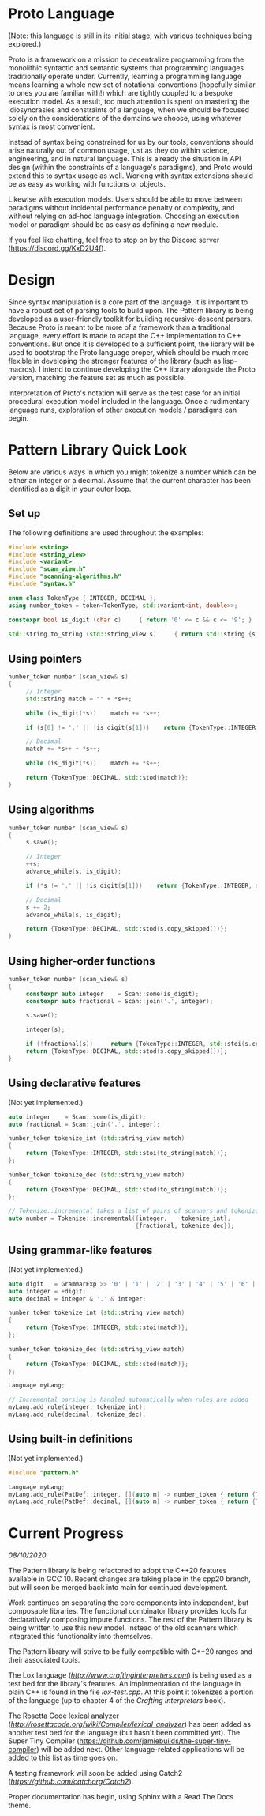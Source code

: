 # Proto Language

(Note: this language is still in its initial stage, with various techniques being explored.)

Proto is a framework on a mission to decentralize programming from the monolithic syntactic and semantic systems that programming languages traditionally operate under. Currently, learning a programming language means learning a whole new set of notational conventions (hopefully similar to ones you are familiar with!) which are tightly coupled to a bespoke execution model. As a result, too much attention is spent on mastering the idiosyncrasies and constraints of a language, when we should be focused solely on the considerations of the domains we choose, using whatever syntax is most convenient.

Instead of syntax being constrained for us by our tools, conventions should arise naturally out of common usage, just as they do within science, engineering, and in natural language. This is already the situation in API design (within the constraints of a language's paradigms), and Proto would extend this to syntax usage as well. Working with syntax extensions should be as easy as working with functions or objects.

Likewise with execution models. Users should be able to move between paradigms without incidental performance penalty or complexity, and without relying on ad-hoc language integration. Choosing an execution model or paradigm should be as easy as defining a new module.

If you feel like chatting, feel free to stop on by the Discord server (https://discord.gg/KxD2U4f).



# Design

Since syntax manipulation is a core part of the language, it is important to have a robust set of parsing tools to build upon. The Pattern library is being developed as a user-friendly toolkit for building recursive-descent parsers. Because Proto is meant to be more of a framework than a traditional language, every effort is made to adapt the C++ implementation to C++ conventions. But once it is developed to a sufficient point, the library will be used to bootstrap the Proto language proper, which should be much more flexible in developing the stronger features of the library (such as lisp-macros). I intend to continue developing the C++ library alongside the Proto version, matching the feature set as much as possible.

Interpretation of Proto's notation will serve as the test case for an initial procedural execution model included in the language. Once a rudimentary language runs, exploration of other execution models / paradigms can begin.



# Pattern Library Quick Look

Below are various ways in which you might tokenize a number which can be either an integer or a decimal. Assume that the current character has been identified as a digit in your outer loop.



## Set up

The following definitions are used throughout the examples:

```c++
#include <string>
#include <string_view>
#include <variant>
#include "scan_view.h"
#include "scanning-algorithms.h"
#include "syntax.h"

enum class TokenType { INTEGER, DECIMAL };
using number_token = token<TokenType, std::variant<int, double>>;

constexpr bool is_digit (char c)     { return '0' <= c && c <= '9'; }

std::string to_string (std::string_view s)     { return std::string {s.data(), s.length()}; }
```



## Using pointers

```c++
number_token number (scan_view& s)
{
     // Integer
     std::string match = "" + *s++;

     while (is_digit(*s))    match += *s++;

     if (s[0] != '.' || !is_digit(s[1]))    return {TokenType::INTEGER, std::stoi(match)};

     // Decimal
     match += *s++ + *s++;

     while (is_digit(*s))    match += *s++;

     return {TokenType::DECIMAL, std::stod(match)};
}
```



## Using algorithms

```c++
number_token number (scan_view& s)
{
     s.save();

     // Integer
     ++s;
     advance_while(s, is_digit);

     if (*s != '.' || !is_digit(s[1]))    return {TokenType::INTEGER, std::stoi(s.copy_skipped())};

     // Decimal
     s += 2;
     advance_while(s, is_digit);

     return {TokenType::DECIMAL, std::stod(s.copy_skipped())};
}
```



## Using higher-order functions

```c++
number_token number (scan_view& s)
{
     constexpr auto integer    = Scan::some(is_digit);
     constexpr auto fractional = Scan::join('.', integer);

     s.save();

     integer(s);

     if (!fractional(s))     return {TokenType::INTEGER, std::stoi(s.copy_skipped())};
     return {TokenType::DECIMAL, std::stod(s.copy_skipped())};
}
```



## Using declarative features

(Not yet implemented.)

```c++
auto integer    = Scan::some(is_digit);
auto fractional = Scan::join('.', integer);

number_token tokenize_int (std::string_view match)
{
     return {TokenType::INTEGER, std::stoi(to_string(match))};
};

number_token tokenize_dec (std::string_view match)
{
     return {TokenType::DECIMAL, std::stod(to_string(match))};
};

// Tokenize::incremental takes a list of pairs of scanners and tokenizers
auto number = Tokenize::incremental({integer,    tokenize_int},
                                    {fractional, tokenize_dec});
```



## Using grammar-like features

(Not yet implemented.)

```c++
auto digit   = GrammarExp >> '0' | '1' | '2' | '3' | '4' | '5' | '6' | '7' | '8' | '9';
auto integer = +digit;
auto decimal = integer & '.' & integer;

number_token tokenize_int (std::string_view match)
{
     return {TokenType::INTEGER, std::stoi(match)};
};

number_token tokenize_dec (std::string_view match)
{
     return {TokenType::DECIMAL, std::stod(match)};
};

Language myLang;

// Incremental parsing is handled automatically when rules are added
myLang.add_rule(integer, tokenize_int);
myLang.add_rule(decimal, tokenize_dec);
```



## Using built-in definitions

(Not yet implemented.)

```c++
#include "pattern.h"

Language myLang;
myLang.add_rule(PatDef::integer, [](auto m) -> number_token { return {TokenType::INTEGER, std::stoi(m)}; });
myLang.add_rule(PatDef::decimal, [](auto m) -> number_token { return {TokenType::DECIMAL, std::stod(m)}; });
```



# Current Progress

*08/10/2020*

The Pattern library is being refactored to adopt the C++20 features available in GCC 10. Recent changes are taking place in the cpp20 branch, but will soon be merged back into main for continued development.

Work continues on separating the core components into independent, but composable libraries. The functional combinator library provides tools for declaratively composing impure functions. The rest of the Pattern library is being written to use this new model, instead of the old scanners which integrated this functionality into themselves.

The Pattern library will strive to be fully compatible with C++20 ranges and their associated tools.

The Lox language (*http://www.craftinginterpreters.com*) is being used as a test bed for the library's features. An implementation of the language in plain C++ is found in the file *lox-test.cpp*. At this point it tokenizes a portion of the language (up to chapter 4 of the *Crafting Interpreters* book).

The Rosetta Code lexical analyzer (*http://rosettacode.org/wiki/Compiler/lexical_analyzer*) has been added as another test bed for the language (but hasn't been committed yet). The Super Tiny Compiler (https://github.com/jamiebuilds/the-super-tiny-compiler) will be added next. Other language-related applications will be added to this list as time goes on.

A testing framework will soon be added using Catch2 (*https://github.com/catchorg/Catch2*).

Proper documentation has begin, using Sphinx with a Read The Docs theme.

